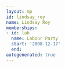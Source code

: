 ```yaml
---
layout: mp
id: lindsay_roy
name: Lindsay Roy
memberships:
- id: lab
  name: Labour Party
  start: '2008-12-17'
  end: 
autogenerated: true
---
```

